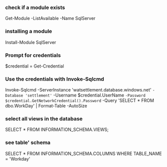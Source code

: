 ### check if a module exists
Get-Module -ListAvailable -Name SqlServer

### installing a module
Install-Module SqlServer

### Prompt for credentials
$credential = Get-Credential

### Use the credentials with Invoke-Sqlcmd
Invoke-Sqlcmd -ServerInstance 'watsettlement.database.windows.net' `
              -Database 'settlement' `
              -Username $credential.UserName `
              -Password $credential.GetNetworkCredential().Password `
              -Query 'SELECT * FROM dbo.WorkDay' | 
			  Format-Table -AutoSize

### select all views in the database
SELECT * FROM INFORMATION_SCHEMA.VIEWS;

### see table' schema
SELECT * FROM INFORMATION_SCHEMA.COLUMNS WHERE TABLE_NAME = 'Workday'